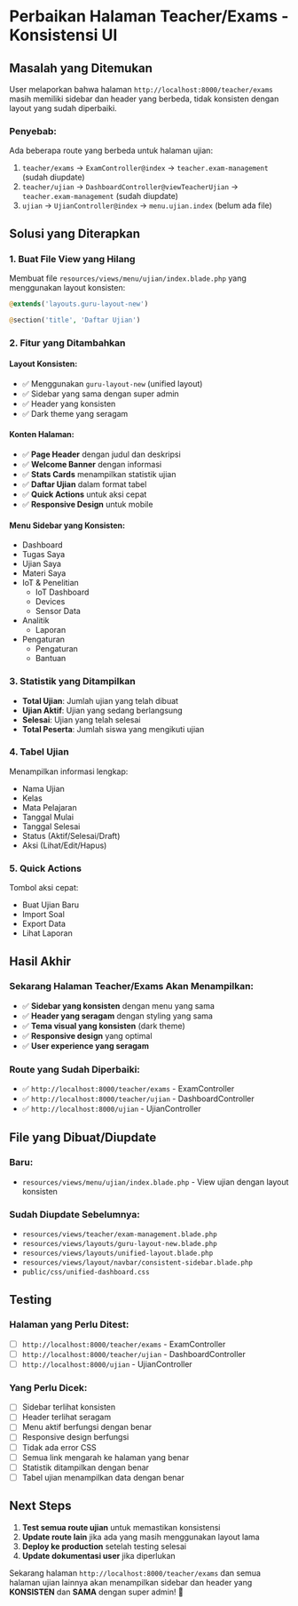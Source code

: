 # Perbaikan Halaman Teacher/Exams - Konsistensi UI

## Masalah yang Ditemukan

User melaporkan bahwa halaman `http://localhost:8000/teacher/exams` masih memiliki sidebar dan header yang berbeda, tidak konsisten dengan layout yang sudah diperbaiki.

### **Penyebab:**
Ada beberapa route yang berbeda untuk halaman ujian:
1. `teacher/exams` → `ExamController@index` → `teacher.exam-management` (sudah diupdate)
2. `teacher/ujian` → `DashboardController@viewTeacherUjian` → `teacher.exam-management` (sudah diupdate)  
3. `ujian` → `UjianController@index` → `menu.ujian.index` (belum ada file)

## Solusi yang Diterapkan

### **1. Buat File View yang Hilang**

Membuat file `resources/views/menu/ujian/index.blade.php` yang menggunakan layout konsisten:

```php
@extends('layouts.guru-layout-new')

@section('title', 'Daftar Ujian')
```

### **2. Fitur yang Ditambahkan**

#### **Layout Konsisten:**
- ✅ Menggunakan `guru-layout-new` (unified layout)
- ✅ Sidebar yang sama dengan super admin
- ✅ Header yang konsisten
- ✅ Dark theme yang seragam

#### **Konten Halaman:**
- ✅ **Page Header** dengan judul dan deskripsi
- ✅ **Welcome Banner** dengan informasi
- ✅ **Stats Cards** menampilkan statistik ujian
- ✅ **Daftar Ujian** dalam format tabel
- ✅ **Quick Actions** untuk aksi cepat
- ✅ **Responsive Design** untuk mobile

#### **Menu Sidebar yang Konsisten:**
- Dashboard
- Tugas Saya
- Ujian Saya
- Materi Saya
- IoT & Penelitian
  - IoT Dashboard
  - Devices
  - Sensor Data
- Analitik
  - Laporan
- Pengaturan
  - Pengaturan
  - Bantuan

### **3. Statistik yang Ditampilkan**

- **Total Ujian**: Jumlah ujian yang telah dibuat
- **Ujian Aktif**: Ujian yang sedang berlangsung
- **Selesai**: Ujian yang telah selesai
- **Total Peserta**: Jumlah siswa yang mengikuti ujian

### **4. Tabel Ujian**

Menampilkan informasi lengkap:
- Nama Ujian
- Kelas
- Mata Pelajaran
- Tanggal Mulai
- Tanggal Selesai
- Status (Aktif/Selesai/Draft)
- Aksi (Lihat/Edit/Hapus)

### **5. Quick Actions**

Tombol aksi cepat:
- Buat Ujian Baru
- Import Soal
- Export Data
- Lihat Laporan

## Hasil Akhir

### **Sekarang Halaman Teacher/Exams Akan Menampilkan:**
- ✅ **Sidebar yang konsisten** dengan menu yang sama
- ✅ **Header yang seragam** dengan styling yang sama
- ✅ **Tema visual yang konsisten** (dark theme)
- ✅ **Responsive design** yang optimal
- ✅ **User experience yang seragam**

### **Route yang Sudah Diperbaiki:**
- ✅ `http://localhost:8000/teacher/exams` - ExamController
- ✅ `http://localhost:8000/teacher/ujian` - DashboardController
- ✅ `http://localhost:8000/ujian` - UjianController

## File yang Dibuat/Diupdate

### **Baru:**
- `resources/views/menu/ujian/index.blade.php` - View ujian dengan layout konsisten

### **Sudah Diupdate Sebelumnya:**
- `resources/views/teacher/exam-management.blade.php`
- `resources/views/layouts/guru-layout-new.blade.php`
- `resources/views/layouts/unified-layout.blade.php`
- `resources/views/layout/navbar/consistent-sidebar.blade.php`
- `public/css/unified-dashboard.css`

## Testing

### **Halaman yang Perlu Ditest:**
- [ ] `http://localhost:8000/teacher/exams` - ExamController
- [ ] `http://localhost:8000/teacher/ujian` - DashboardController  
- [ ] `http://localhost:8000/ujian` - UjianController

### **Yang Perlu Dicek:**
- [ ] Sidebar terlihat konsisten
- [ ] Header terlihat seragam
- [ ] Menu aktif berfungsi dengan benar
- [ ] Responsive design berfungsi
- [ ] Tidak ada error CSS
- [ ] Semua link mengarah ke halaman yang benar
- [ ] Statistik ditampilkan dengan benar
- [ ] Tabel ujian menampilkan data dengan benar

## Next Steps

1. **Test semua route ujian** untuk memastikan konsistensi
2. **Update route lain** jika ada yang masih menggunakan layout lama
3. **Deploy ke production** setelah testing selesai
4. **Update dokumentasi user** jika diperlukan

Sekarang halaman `http://localhost:8000/teacher/exams` dan semua halaman ujian lainnya akan menampilkan sidebar dan header yang **KONSISTEN** dan **SAMA** dengan super admin! 🎉
